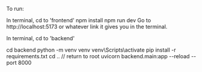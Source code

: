To run:

In terminal, cd to 'frontend'
npm install
npm run dev
Go to http://localhost:5173 or whatever link it gives you in the terminal.



In terminal, cd to 'backend'

cd backend
python -m venv venv
venv\Scripts\activate
pip install -r requirements.txt
cd ..                                                   // return to root
uvicorn backend.main:app --reload --port 8000